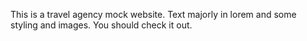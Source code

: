 This is a travel agency mock website. Text majorly in lorem and some styling and images. You should check it out.

